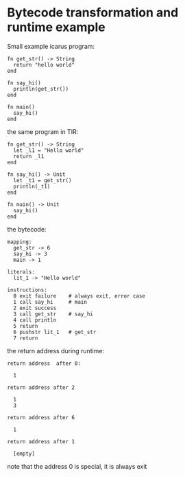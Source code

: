 Bytecode transformation and runtime example
============================================

Small example icarus program:

    fn get_str() -> String
      return "hello world"
    end

    fn say_hi()
      println(get_str())
    end

    fn main()
      say_hi()
    end


the same program in TIR:

    fn get_str() -> String
      let _l1 = "Hello world"
      return _l1
    end

    fn say_hi() -> Unit
      let _t1 = get_str()
      println(_t1)
    end

    fn main() -> Unit
      say_hi()
    end


the bytecode:

    mapping:
      get_str -> 6
      say_hi -> 3
      main -> 1

    literals:
      lit_1 -> "Hello world"

    instructions:
      0 exit failure    # always exit, error case
      1 call say_hi     # main
      2 exit success
      3 call get_str    # say_hi
      4 call println
      5 return
      6 pushstr lit_1   # get_str
      7 return


the return address during runtime:

    return address  after 0:

      1

    return address after 2

      1
      3

    return address after 6

      1

    return address after 1

      [empty]

note that the address 0 is special, it is always exit
